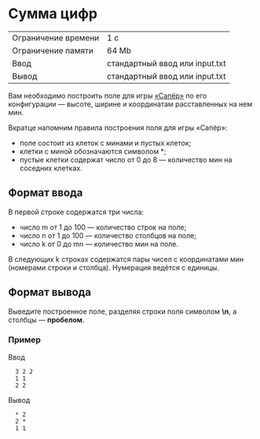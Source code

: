 # Сумма цифр

<table>
 <tr>
    <td>Ограничение времени</td>
    <td>1 c</td>
 </tr>
 <tr>
    <td>Ограничение памяти</td>
    <td>64 Mb</td>
 </tr>
  <tr>
    <td>Ввод</td>
    <td>стандартный ввод или input.txt</td>
 </tr>
  <tr>
    <td>Вывод</td>
    <td>стандартный ввод или input.txt</td>
 </tr>
</table>

Вам необходимо построить поле для игры [«Сапёр»](https://en.wikipedia.org/wiki/Minesweeper_(video_game)) по его конфигурации — высоте, ширине и координатам расставленных на нем мин.

Вкратце напомним правила построения поля для игры «Сапёр»:
* поле состоит из клеток с минами и пустых клеток;
* клетки с миной обозначаются символом *;
* пустые клетки содержат число от 0 до 8 — количество мин на соседних клетках.

## Формат ввода

В первой строке содержатся три числа:

* число m от 1 до 100 — количество строк на поле;
* число n от 1 до 100 — количество столбцов на поле;
* число k от 0 до mn — количество мин на поле.

В следующих k строках содержатся пары чисел с координатами мин (номерами строки и столбца). Нумерация ведётся с единицы.

## Формат вывода

Выведите построенное поле, разделяя строки поля символом **\n**, а столбцы — **пробелом**.

### Пример

Ввод

      3 2 2
      1 1
      2 2
         

Вывод

      * 2
      2 *
      1 1
